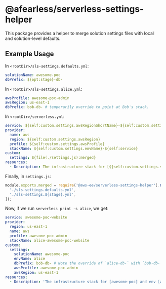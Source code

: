 # @afearless/serverless-settings-helper

This package provides a helper to merge solution settings files with local and solution-level defaults.

## Example Usage

In `<rootDir>/sls-settings.defaults.yml`:

```yaml
solutionName: awesome-poc
dbPrefix: ${opt:stage}-db-
```

In `<rootDir>/sls-settings.alice.yml`:

```yaml
awsProfile: awesome-poc-admin
awsRegion: us-east-1
dbPrefix: bob-db- # temporarily override to point at Bob's stack.
```

In `<rootDir>/serverless.yml`:

```yaml
service: ${self:custom.settings.awsRegionShortName}-${self:custom.settings.solutionName}-website
provider:
  name: aws
  region: ${self:custom.settings.awsRegion}
  profile: ${self:custom.settings.awsProfile}
  stackName: ${self:custom.settings.envName}-${self:service}
custom:
  settings: ${file(./settings.js):merged}
resources:
  - Description: The infrastructure stack for [${self:custom.settings.solutionName}] and env [${self:custom.settings.envName}]
```

Finally, in `settings.js`:

```javascript
module.exports.merged = require('@aws-ee/serverless-settings-helper').mergeSettings(__dirname, [
  './sls-settings.defaults.yml',
  './sls-settings.${stage}.yml',
]);
```

Now, if we run `serverless print -s alice`, we get:

```yaml
service: awesome-poc-website
provider:
  region: us-east-1
  name: aws
  profile: awesome-poc-admin
  stackName: alice-awesome-poc-website
custom:
  settings:
    solutionName: awesome-poc
    envName: alice
    dbPrefix: bob-db- # Note the override of `alice-db-` with `bob-db-`
    awsProfile: awesome-poc-admin
    awsRegion: us-east-1
resources:
  - Description: 'The infrastructure stack for [awesome-poc] and env [alice]'
```
